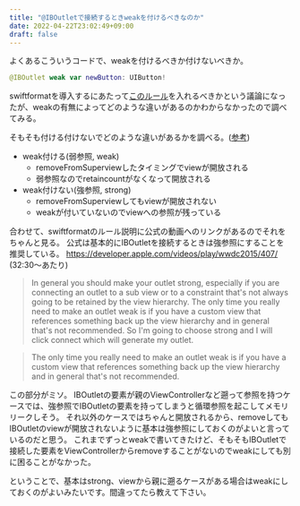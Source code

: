 ```yaml
---
title: "@IBOutletで接続するときweakを付けるべきなのか"
date: 2022-04-22T23:02:49+09:00
draft: false
---
```


よくあるこういうコードで、weakを付けるべきか付けないべきか。
```swift
@IBOutlet weak var newButton: UIButton!
```

swiftformatを導入するにあたって[このルール](https://github.com/nicklockwood/SwiftFormat/blob/master/Rules.md#strongoutlets)を入れるべきかという議論になったが、weakの有無によってどのような違いがあるのかわからなかったので調べてみる。


そもそも付ける付けないでどのような違いがあるかを調べる。([参考](https://qiita.com/chocovayashi/items/a96adc1356b7c45524b7))
 - weak付ける(弱参照, weak)
    - removeFromSuperviewしたタイミングでviewが開放される
    - 弱参照なのでretaincountがなくなって開放される
 - weak付けない(強参照, strong)
    - removeFromSuperviewしてもviewが開放されない
    - weakが付いていないのでviewへの参照が残っている

合わせて、swiftformatのルール説明に公式の動画へのリンクがあるのでそれをちゃんと見る。
公式は基本的にIBOutletを接続するときは強参照にすることを推奨している。
https://developer.apple.com/videos/play/wwdc2015/407/ (32:30〜あたり)

> In general you should make your outlet strong, especially if you are connecting an outlet to a sub view or to a constraint that's not always going to be retained by the view hierarchy. The only time you really need to make an outlet weak is if you have a custom view that references something back up the view hierarchy and in general that's not recommended. So I'm going to choose strong and I will click connect which will generate my outlet.


> The only time you really need to make an outlet weak is if you have a custom view that references something back up the view hierarchy and in general that's not recommended.

この部分がミソ。
IBOutletの要素が親のViewControllerなど遡って参照を持つケースでは、強参照でIBOutletの要素を持ってしまうと循環参照を起こしてメモリリークしそう。
それ以外のケースではちゃんと開放されるから、removeしてもIBOutletのviewが開放されないように基本は強参照にしておくのがよいと言っているのだと思う。
これまでずっとweakで書いてきたけど、そもそもIBOutletで接続した要素をViewControllerからremoveすることがないのでweakにしても別に困ることがなかった。

ということで、基本はstrong、viewから親に遡るケースがある場合はweakにしておくのがよいみたいです。間違ってたら教えて下さい。